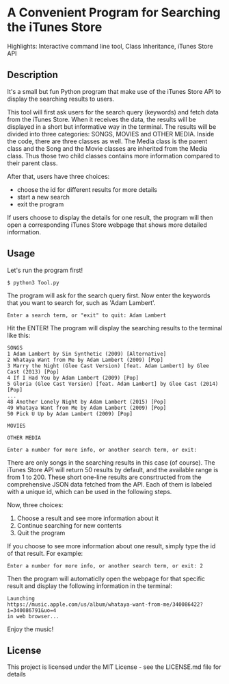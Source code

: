 # A Convenient Program for Searching the iTunes Store

Highlights: Interactive command line tool, Class Inheritance, iTunes Store API

## Description

It's a small but fun Python program that make use of the iTunes Store API to display the searching results to users. 

This tool will first ask users for the search query (keywords) and fetch data from the iTunes Store. When it receives the data, the results will be displayed in a short but informative way in the terminal. The results will be divided into three categories: SONGS, MOVIES and OTHER MEDIA. Inside the code, there are three classes as well. The Media class is the parent class and the Song and the Movie classes are inherited from the Media class. Thus those two child classes contains more information compared to their parent class.

After that, users have three choices: 
* choose the id for different results for more details
* start a new search
* exit the program

If users choose to display the details for one result, the program will then open a corresponding iTunes Store webpage that shows more detailed information.

## Usage

Let's run the program first!

```
$ python3 Tool.py
```
The program will ask for the search query first. Now enter the keywords that you want to search for, such as 'Adam Lambert'.

```
Enter a search term, or "exit" to quit: Adam Lambert
```
Hit the ENTER! The program will display the searching results to the terminal like this: 
```
SONGS
1 Adam Lambert by Sin Synthetic (2009) [Alternative]
2 Whataya Want from Me by Adam Lambert (2009) [Pop]
3 Marry the Night (Glee Cast Version) [feat. Adam Lambert] by Glee Cast (2013) [Pop]       
4 If I Had You by Adam Lambert (2009) [Pop]
5 Gloria (Glee Cast Version) [feat. Adam Lambert] by Glee Cast (2014) [Pop]
...
48 Another Lonely Night by Adam Lambert (2015) [Pop]
49 Whataya Want from Me by Adam Lambert (2009) [Pop]
50 Pick U Up by Adam Lambert (2009) [Pop]

MOVIES

OTHER MEDIA

Enter a number for more info, or another search term, or exit:
```
There are only songs in the searching results in this case (of course). The iTunes Store API will return 50 results by default, and the available range is from 1 to 200. These short one-line results are consrtructed from the comprehensive JSON data fetched from the API. Each of them is labeled with a unique id, which can be used in the following steps.

Now, three choices: 

1. Choose a result and see more information about it
2. Continue searching for new contents
3. Quit the program

If you choose to see more information about one result, simply type the id of that result. For example:
```
Enter a number for more info, or another search term, or exit: 2
```
Then the program will automaticlly open the webpage for that specific result and display the following information in the terminal:
```
Launching
https://music.apple.com/us/album/whataya-want-from-me/340086422?i=340086791&uo=4
in web browser...
```
Enjoy the music!


## License

This project is licensed under the MIT License - see the LICENSE.md file for details

